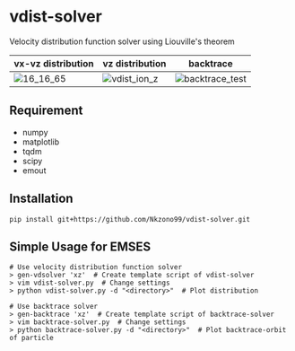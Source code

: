 # vdist-solver
Velocity distribution function solver using Liouville's theorem

|vx-vz distribution|vz distribution|backtrace|
|---|---|---|
|![16_16_65](https://user-images.githubusercontent.com/71783375/120922088-2df7ab00-c702-11eb-876b-1b4538c2c9ad.png)|![vdist_ion_z](https://user-images.githubusercontent.com/71783375/120922107-3fd94e00-c702-11eb-901a-32576eccf53b.png)|![backtrace_test](https://user-images.githubusercontent.com/71783375/120922700-a0b65580-c705-11eb-9410-85b841e5718d.png)|

## Requirement
* numpy
* matplotlib
* tqdm
* scipy
* emout

## Installation
```
pip install git+https://github.com/Nkzono99/vdist-solver.git
```

## Simple Usage for EMSES
``` 
# Use velocity distribution function solver
> gen-vdsolver 'xz'  # Create template script of vdist-solver
> vim vdist-solver.py  # Change settings
> python vdist-solver.py -d "<directory>"  # Plot distribution

# Use backtrace solver
> gen-backtrace 'xz'  # Create template script of backtrace-solver
> vim backtrace-solver.py  # Change settings
> python backtrace-solver.py -d "<directory>"  # Plot backtrace-orbit of particle
```
